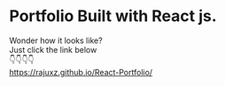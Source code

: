 # Portfolio Built with React js. 
Wonder how it looks like? <br />
Just click the link below <br />
👇👇👇👇 <br />
https://rajuxz.github.io/React-Portfolio/
